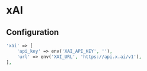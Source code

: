 # xAI
## Configuration

```php
'xai' => [
    'api_key' => env('XAI_API_KEY', ''),
    'url' => env('XAI_URL', 'https://api.x.ai/v1'),
],
```
